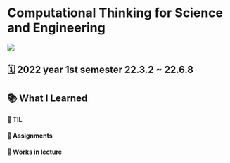 # Computational Thinking for Science and Engineering 

<img src="https://img.shields.io/badge/Python-3776AB?style=for-the-badge&logo=Python&logoColor=white">

## 🗓 2022 year 1st semester 22.3.2 ~ 22.6.8

## 📚 What I Learned

#### 📝 TIL

#### 📄 Assignments

#### 🔖 Works in lecture
